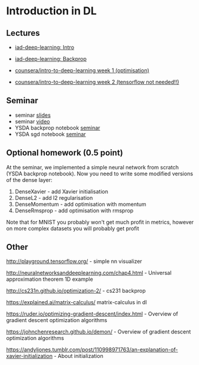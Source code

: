 # Introduction in DL


## Lectures
* [iad-deep-learning: Intro ](https://www.youtube.com/watch?v=62sP9QKYrgI&list=PLEwK9wdS5g0qa3PIhR6HBDJD_QnrfP8Ei&index=1)
* [iad-deep-learning: Backprop](https://www.youtube.com/watch?v=aSTwlPjJfso&list=PLEwK9wdS5g0qa3PIhR6HBDJD_QnrfP8Ei&index=2)

* [counsera/intro-to-deep-learning week 1 (optimisation)](https://www.coursera.org/learn/intro-to-deep-learning#about)
* [counsera/intro-to-deep-learning week 2 (tensorflow not needed!!)](https://www.coursera.org/learn/intro-to-deep-learning#about)




## Seminar
* seminar [slides](https://docs.google.com/presentation/d/1OKDtMxazo7nHRR8CuRkECL6hYXoonILZwymcWbU9btM/edit?usp=sharing)
* seminar [video](https://www.youtube.com/watch?v=uQJuZxiAUVA&list=PLDa1nku7NnMlRfI3jvKJ7mzYPXrHafQY5)
* YSDA backprop notebook [seminar](https://github.com/yandexdataschool/Practical_DL/blob/fall21/week01_backprop/backprop.ipynb)
* YSDA sgd notebook [seminar](https://github.com/yandexdataschool/Practical_DL/blob/fall21/week01_backprop/adapdive_sgd/adaptive_sgd.ipynb)


## Optional homework (0.5 point)
At the seminar, we implemented a simple neural network from scratch (YSDA backprop notebook). Now you need to write some modified versions of the dense layer:

1) DenseXavier - add Xavier initialisation
2) DenseL2 - add l2 regularisation
3) DenseMomentum - add optimisation with momentum
4) DenseRmsprop - add optimisation with rmsprop

Note that for MNIST you probably won't get much profit in metrics, however on more complex datasets you will probably get profit

## Other

http://playground.tensorflow.org/ - simple nn visualizer

http://neuralnetworksanddeeplearning.com/chap4.html - Universal approximation theorem 1D example

http://cs231n.github.io/optimization-2/ - cs231 backprop

https://explained.ai/matrix-calculus/ matrix-calculus in dl

https://ruder.io/optimizing-gradient-descent/index.html - Overview of gradient descent optimization algorithms

https://johnchenresearch.github.io/demon/ - Overview of gradient descent optimization algorithms

https://andyljones.tumblr.com/post/110998971763/an-explanation-of-xavier-initialization - About initialization

